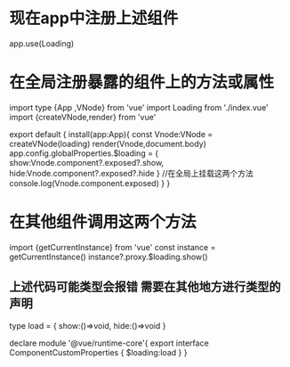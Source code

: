 <template>

 <div v-if="isShow" >
    Loading
 </div>

</template>
<script setup lang='ts' >
import { reactive,ref} from 'vue'
const isShow = ref<boolean>(false)

const show = ()=> isShow.value = true
const hide = ()=> isShow.value = false

defineExpose({
    show,
    hide,
    isShow
}) 将他们暴露出去
</script>


# 现在app中注册上述组件
app.use(Loading)


# 在全局注册暴露的组件上的方法或属性

import type {App ,VNode} from 'vue'
import Loading from './index.vue'
import {createVNode,render} from 'vue'

export default {
    install(app:App){
        const Vnode:VNode = createVNode(loading)
        render(Vnode,document.body)
        app.config.globalProperties.$loading = {
            show:Vnode.component?.exposed?.show,
            hide:Vnode.component?.exposed?.hide
        } //在全局上挂载这两个方法
        console.log(Vnode.component.exposed)
    }
}

# 在其他组件调用这两个方法
 import {getCurrentInstance} from 'vue'
 const instance = getCurrentInstance()
 instance?.proxy.$loading.show()


 ## 上述代码可能类型会报错 需要在其他地方进行类型的声明
 type load = {
    show:()=>void,
    hide:()=>void
 }

declare module '@vue/runtime-core'{
    export interface ComponentCustomProperties {
        $loading:load
    }
}
